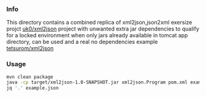 ### Info

This directory contains a combined replica of xml2json,json2xml exersize projct [uk0/xml2json](https://github.com/uk0/xml2json)
project with unwanted extra jar dependencies to qualify for a locked environment when only jars already available in tomcat app directory, can be used and a real no dependencies example [tetsurom/xml2json](https://github.com/tetsurom/xml2json)

### Usage 

```sh
mvn clean package
java -cp target/xml2json-1.0-SNAPSHOT.jar xml2json.Program pom.xml example.json
jq '.' example.json
```



